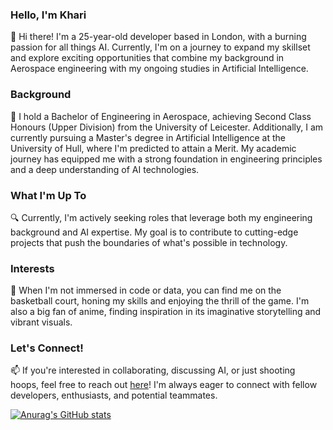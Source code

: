 ### Hello, I'm Khari
👋 Hi there! I'm a 25-year-old developer based in London, with a burning passion for all things AI. Currently, I'm on a journey to expand my skillset and explore exciting opportunities that combine my background in Aerospace engineering with my ongoing studies in Artificial Intelligence.

### Background
🚀 I hold a Bachelor of Engineering in Aerospace, achieving Second Class Honours (Upper Division) from the University of Leicester. Additionally, I am currently pursuing a Master's degree in Artificial Intelligence at the University of Hull, where I'm predicted to attain a Merit. My academic journey has equipped me with a strong foundation in engineering principles and a deep understanding of AI technologies.

### What I'm Up To
🔍 Currently, I'm actively seeking roles that leverage both my engineering background and AI expertise. My goal is to contribute to cutting-edge projects that push the boundaries of what's possible in technology.

### Interests
🏀 When I'm not immersed in code or data, you can find me on the basketball court, honing my skills and enjoying the thrill of the game. I'm also a big fan of anime, finding inspiration in its imaginative storytelling and vibrant visuals.

### Let's Connect!
📫 If you're interested in collaborating, discussing AI, or just shooting hoops, feel free to reach out [here](https://www.linkedin.com/in/khari-tetteh/)! I'm always eager to connect with fellow developers, enthusiasts, and potential teammates.


[![Anurag's GitHub stats](https://github-readme-stats.vercel.app/api?username=KhariT99)](https://github.com/anuraghazra/github-readme-stats)
